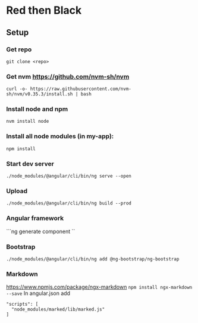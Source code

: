 # Red then Black

## Setup

### Get repo
```git clone <repo>```

### Get nvm https://github.com/nvm-sh/nvm
```curl -o- https://raw.githubusercontent.com/nvm-sh/nvm/v0.35.3/install.sh | bash```

### Install node and npm
```nvm install node```

### Install all node modules (in my-app): 
```npm install```

### Start dev server 
```./node_modules/@angular/cli/bin/ng serve --open```

### Upload
```./node_modules/@angular/cli/bin/ng build --prod```

### Angular framework
```ng generate component <name>``

### Bootstrap
```./node_modules/@angular/cli/bin/ng add @ng-bootstrap/ng-bootstrap```

### Markdown
https://www.npmjs.com/package/ngx-markdown
```npm install ngx-markdown --save```
In angular.json add
```
"scripts": [
  "node_modules/marked/lib/marked.js"
]
```

